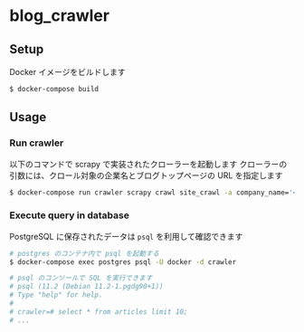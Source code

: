 # blog_crawler

## Setup
Docker イメージをビルドします

```bash
$ docker-compose build
```

## Usage

### Run crawler

以下のコマンドで scrapy で実装されたクローラーを起動します
クローラーの引数には、クロール対象の企業名とブログトップページの URL を指定します

```bash
$ docker-compose run crawler scrapy crawl site_crawl -a company_name='<企業名>' -a url=<ブログトップページのURL>
```

### Execute query in database

PostgreSQL に保存されたデータは `psql` を利用して確認できます

```bash
# postgres のコンテナ内で psql を起動する
$ docker-compose exec postgres psql -U docker -d crawler

# psql のコンソールで SQL を実行できます
# psql (11.2 (Debian 11.2-1.pgdg90+1))
# Type "help" for help.
#
# crawler=# select * from articles limit 10;
# ...
```